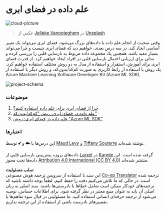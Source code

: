 <!--
CO_OP_TRANSLATOR_METADATA:
{
  "original_hash": "8dfe141a0f46f7d253e07f74913c7f44",
  "translation_date": "2025-08-24T00:20:31+00:00",
  "source_file": "5-Data-Science-In-Cloud/README.md",
  "language_code": "fa"
}
-->
# علم داده در فضای ابری

![cloud-picture](../../../5-Data-Science-In-Cloud/images/cloud-picture.jpg)

> عکس از [Jelleke Vanooteghem](https://unsplash.com/@ilumire) در [Unsplash](https://unsplash.com/s/photos/cloud?orientation=landscape)

وقتی صحبت از انجام علم داده با داده‌های بزرگ می‌شود، فضای ابری می‌تواند یک تغییر اساسی ایجاد کند. در سه درس بعدی، خواهیم دید که فضای ابری چیست و چرا می‌تواند بسیار مفید باشد. همچنین یک مجموعه داده مربوط به نارسایی قلبی را بررسی کرده و مدلی برای ارزیابی احتمال نارسایی قلبی در افراد ایجاد خواهیم کرد. از قدرت فضای ابری برای آموزش، استقرار و استفاده از مدل به دو روش مختلف استفاده خواهیم کرد. یک روش با استفاده از رابط کاربری به صورت کم‌کد/بدون‌کد، و روش دیگر با استفاده از Azure Machine Learning Software Developer Kit (Azure ML SDK).

![project-schema](../../../5-Data-Science-In-Cloud/19-Azure/images/project-schema.PNG)

### موضوعات

1. [چرا از فضای ابری برای علم داده استفاده کنیم؟](17-Introduction/README.md)  
2. [علم داده در فضای ابری: روش "کم‌کد/بدون‌کد"](18-Low-Code/README.md)  
3. [علم داده در فضای ابری: روش "Azure ML SDK"](19-Azure/README.md)  

### اعتبارها
این درس‌ها با ☁️ و 💕 توسط [Maud Levy](https://twitter.com/maudstweets) و [Tiffany Souterre](https://twitter.com/TiffanySouterre) نوشته شده‌اند.

داده‌های پروژه پیش‌بینی نارسایی قلبی از [
Larxel](https://www.kaggle.com/andrewmvd) در [Kaggle](https://www.kaggle.com/andrewmvd/heart-failure-clinical-data) گرفته شده است. این داده‌ها تحت مجوز [Attribution 4.0 International (CC BY 4.0)](https://creativecommons.org/licenses/by/4.0/) منتشر شده‌اند.

**سلب مسئولیت**:  
این سند با استفاده از سرویس ترجمه هوش مصنوعی [Co-op Translator](https://github.com/Azure/co-op-translator) ترجمه شده است. در حالی که ما تلاش می‌کنیم دقت را حفظ کنیم، لطفاً توجه داشته باشید که ترجمه‌های خودکار ممکن است شامل خطاها یا نادرستی‌ها باشند. سند اصلی به زبان اصلی آن باید به عنوان منبع معتبر در نظر گرفته شود. برای اطلاعات حساس، توصیه می‌شود از ترجمه حرفه‌ای انسانی استفاده کنید. ما مسئولیتی در قبال سوء تفاهم‌ها یا تفسیرهای نادرست ناشی از استفاده از این ترجمه نداریم.